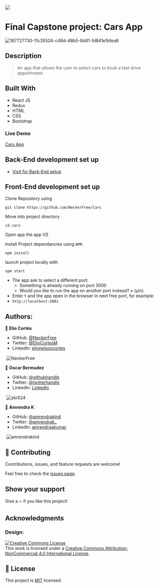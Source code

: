 ![](https://img.shields.io/badge/Microverse-blueviolet)

# Final Capstone project: Cars App

![187727730-11c35524-c48d-48b5-8d41-fd841e1bfea8](https://user-images.githubusercontent.com/93548973/189453440-7bd146e7-75c1-43ab-8cc4-905a04e833cb.png)

## Description

>An app that allows the user to select cars to book a test drive appointment.

## Built With

- React JS 
- Redux
- HTML 
- CSS
- Bootstrap

### Live Demo

[Cars App](https://cars-capstone.herokuapp.com/)

## Back-End development set up

  - [Visit for Back-End setup](https://github.com/NeckerFree/CarsAPI)

## Front-End development set up

Clone Repository using

`git clone https://github.com/NeckerFree/Cars`

Move into project directory

`cd cars`

Open app the app VS

Install Project dependancies using `NPM`

`npm install`

launch project locally with

`npm start`

- The app ask to select a different port:
    - Something is already running on port 3000
    - Would you like to run the app on another port instead? » (y/n)
- Enter `Y` and the app open in the browser in next free port, for example:
- `http://localhost:3001`


## Authors:

👤 **Elio Cortés**

- GitHub: [@NeckerFree](https://github.com/NeckerFree)
- Twitter: [@ElioCortesM](https://twitter.com/ElioCortesM)
- LinkedIn: [elionelsoncortes](https://www.linkedin.com/in/elionelsoncortes/)

<p>&nbsp;<img align="center" src="https://github-readme-stats.vercel.app/api?username=NeckerFree&show_icons=true&locale=en&" alt="NeckerFree" /></p>


👤 **Oscar Bermudez**

- GitHub: [@githubhandle](https://github.com/zkr024)
- Twitter: [@twitterhandle](https://twitter.com/zkr024)
- LinkedIn: [LinkedIn](www.linkedin.com/in/oscar-bermudez-07908222a)

<p>&nbsp;<img align="center" src="https://github-readme-stats.vercel.app/api?username=zkr024&show_icons=true&locale=en&" alt="zkr024" /></p>


👤 **Amrendra K**

- GitHub: [@amrendrakind](https://github.com/amrendrakind)
- Twitter: [@amrendrak_](https://twitter.com/amrendrak_)
- LinkedIn: [amrendraakumar](https://linkedin.com/in/amrendraakumar)

<p>&nbsp;<img align="center" src="https://github-readme-stats.vercel.app/api?username=amrendrakind&show_icons=true&locale=en&" alt="amrendrakind" /></p>

## 🤝 Contributing

Contributions, issues, and feature requests are welcome!

Feel free to check the [issues page](https://github.com/NeckerFree/Cars/issues).

## Show your support

Give a ⭐️ if you like this project!

## Acknowledgments

### Design:
<a rel="license" href="http://creativecommons.org/licenses/by-nc/4.0/"><img alt="Creative Commons License" style="border-width:0" src="https://i.creativecommons.org/l/by-nc/4.0/88x31.png" /></a><br />This work is licensed under a <a rel="license" href="http://creativecommons.org/licenses/by-nc/4.0/">Creative Commons Attribution-NonCommercial 4.0 International License</a>.


## 📝 License

This project is [MIT](./LICENSE) licensed.
